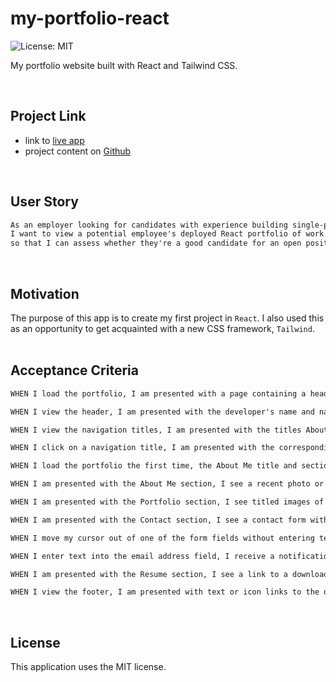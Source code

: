 # my-portfolio-react

![License: MIT](https://img.shields.io/badge/License-MIT-yellow.svg)
<br>

My portfolio website built with React and Tailwind CSS.

<br>

## Project Link

- link to [live app](https://jitasek.github.io/my-portfolio-react)
- project content on [Github](https://github.com/jitasek/my-portfolio-react/tree/dev)

<br>

## User Story

```md
As an employer looking for candidates with experience building single-page applications
I want to view a potential employee's deployed React portfolio of work samples
so that I can assess whether they're a good candidate for an open position
```

<br>

## Motivation

The purpose of this app is to create my first project in `React`. I also used this as an opportunity to get acquainted with a new CSS framework, `Tailwind`.
<br>
<br>

## Acceptance Criteria

```md
WHEN I load the portfolio, I am presented with a page containing a header, a section for content, and a footer.

WHEN I view the header, I am presented with the developer's name and navigation with titles corresponding to different sections of the portfolio.

WHEN I view the navigation titles, I am presented with the titles About Me, Portfolio, Contact, and Resume, and the title corresponding to the current section is highlighted.

WHEN I click on a navigation title, I am presented with the corresponding section below the navigation without the page reloading and that title is highlighted.

WHEN I load the portfolio the first time, the About Me title and section are selected by default.

WHEN I am presented with the About Me section, I see a recent photo or avatar of the developer and a short bio about them.

WHEN I am presented with the Portfolio section, I see titled images of six of the developer’s applications with links to both the deployed applications and the corresponding GitHub repositories.

WHEN I am presented with the Contact section, I see a contact form with fields for a name, an email address, and a message.

WHEN I move my cursor out of one of the form fields without entering text, I receive a notification that this field is required.

WHEN I enter text into the email address field, I receive a notification if I have entered an invalid email address.

WHEN I am presented with the Resume section, I see a link to a downloadable resume and a list of the developer’s proficiencies.

WHEN I view the footer, I am presented with text or icon links to the developer’s GitHub and LinkedIn profiles, and their profile on a third platform (Stack Overflow, Twitter).
```

<br>

## License

This application uses the MIT license.

